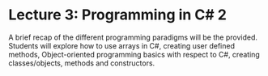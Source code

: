 # Lecture 3: Programming in C# 2

A brief recap of the different programming paradigms will be the provided. Students will explore how to use arrays in C#, creating user defined methods, Object-oriented programming basics with respect to C#, creating classes/objects, methods and constructors.


